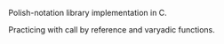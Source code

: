 Polish-notation library implementation in C.

Practicing with call by reference and varyadic functions.

